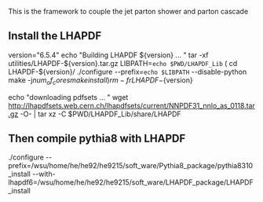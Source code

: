 This is the framework to couple the jet parton shower and parton cascade

## Install the LHAPDF ##
version="6.5.4"
echo "Building LHAPDF ${version} ... "
tar -xf utilities/LHAPDF-${version}.tar.gz
LIBPATH=`echo $PWD/LHAPDF_Lib`
(
    cd LHAPDF-${version}/
    ./configure --prefix=`echo $LIBPATH` --disable-python
    make -j${num_of_cores}
    make install
)
rm -fr LHAPDF-${version}

echo "downloading pdfsets ... "
wget http://lhapdfsets.web.cern.ch/lhapdfsets/current/NNPDF31_nnlo_as_0118.tar.gz -O- | tar xz -C $PWD/LHAPDF_Lib/share/LHAPDF

## Then compile pythia8 with LHAPDF ##
./configure --prefix=/wsu/home/he/he92/he9215/soft_ware/Pythia8_package/pythia8310_install --with-lhapdf6=/wsu/home/he/he92/he9215/soft_ware/LHAPDF_package/LHAPDF_install

